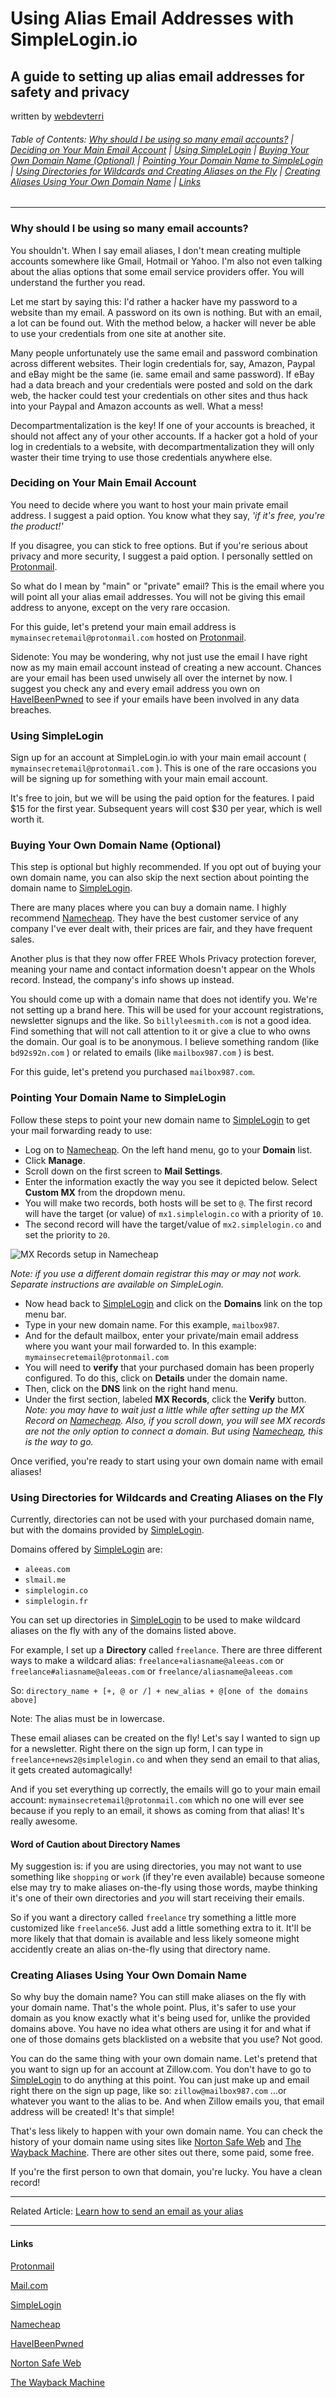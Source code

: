 # Using Alias Email Addresses with SimpleLogin.io
## A guide to setting up alias email addresses for safety and privacy
written by [webdevterri](https://github.com/webdevterri)

###### Table of Contents: [Why should I be using so many email accounts?](#intro) | [Deciding on Your Main Email Account](#mainemail) | [Using SimpleLogin](#simplelogin) | [Buying Your Own Domain Name (Optional)](#owndomain) | [Pointing Your Domain Name to SimpleLogin](#setup) | [Using Directories for Wildcards and Creating Aliases on the Fly](#wildcardalias) | [Creating Aliases Using Your Own Domain Name](#alias) | [Links](#links)
---

### Why should I be using so many email accounts? <a name="intro"></a>

You shouldn't. When I say email aliases, I don't mean creating multiple accounts somewhere like Gmail, Hotmail or Yahoo. I'm also not even talking about the alias options that some email service providers offer. You will understand the further you read.

Let me start by saying this: I'd rather a hacker have my password to a website than my email. A password on its own is nothing. But with an email, a lot can be found out. With the method below, a hacker will never be able to use your credentials from one site at another site.

Many people unfortunately use the same email and password combination across different websites. Their login credentials for, say, Amazon, Paypal and eBay might be the same (ie. same email and same password). If eBay had a data breach and your credentials were posted and sold on the dark web, the hacker could test your credentials on other sites and thus hack into your Paypal and Amazon accounts as well. What a mess!

Decompartmentalization is the key! If one of your accounts is breached, it should not affect any of your other accounts. If a hacker got a hold of your log in credentials to a website, with decompartmentalization they will only waster their time trying to use those credentials anywhere else.

### Deciding on Your Main Email Account <a name="mainemail"></a>

You need to decide where you want to host your main private email address. I suggest a paid option. You know what they say, *'if it's free, you're the product!'*

If you disagree, you can stick to free options. But if you're serious about privacy and more security, I suggest a paid option. I personally settled on [Protonmail](https://protonmail.com).

So what do I mean by "main" or "private" email? This is the email where you will point all your alias email addresses. You will not be giving this email address to anyone, except on the very rare occasion.

For this guide, let's pretend your main email address is `mymainsecretemail@protonmail.com` hosted on [Protonmail](https://protonmail.com).

Sidenote: You may be wondering, why not just use the email I have right now as my main email account instead of creating a new account. Chances are your email has been used unwisely all over the internet by now. I suggest you check any and every email address you own on [HaveIBeenPwned](https://haveibeenpwned.com/) to see if your emails have been involved in any data breaches.

### Using SimpleLogin <a name="simplelogin"></a>

Sign up for an account at SimpleLogin.io with your main email account ( `mymainsecretemail@protonmail.com` ). This is one of the rare occasions you will be signing up for something with your main email account.

It's free to join, but we will be using the paid option for the features. I paid $15 for the first year. Subsequent years will cost $30 per year, which is well worth it.

### Buying Your Own Domain Name (Optional) <a name="owndomain"></a>

This step is optional but highly recommended. If you opt out of buying your own domain name, you can also skip the next section about pointing the domain name to [SimpleLogin](https://simplelogin.io).

There are many places where you can buy a domain name. I highly recommend [Namecheap](https://namecheap.com). They have the best customer service of any company I've ever dealt with, their prices are fair, and they have frequent sales.

Another plus is that they now offer FREE WhoIs Privacy protection forever, meaning your name and contact information doesn't appear on the WhoIs record. Instead, the company's info shows up instead.

You should come up with a domain name that does not identify you. We're not setting up a brand here. This will be used for your account registrations, newsletter signups and the like. So `billyleesmith.com` is not a good idea. Find something that will not call attention to it or give a clue to who owns the domain. Our goal is to be anonymous. I believe something random (like `bd92s92n.com` ) or related to emails (like `mailbox987.com` ) is best.

For this guide, let's pretend you purchased `mailbox987.com`.

### Pointing Your Domain Name to SimpleLogin <a name="setup"></a>

Follow these steps to point your new domain name to [SimpleLogin](https://simplelogin.io) to get your mail forwarding ready to use:

- Log on to [Namecheap](https://namecheap.com). On the left hand menu, go to your **Domain** list.
- Click **Manage**.
- Scroll down on the first screen to **Mail Settings**.
- Enter the information exactly the way you see it depicted below. Select **Custom MX** from the dropdown menu.
- You will make two records, both hosts will be set to `@`.
The first record will have the target (or value) of `mx1.simplelogin.co` with a priority of `10`.
- The second record will have the target/value of `mx2.simplelogin.co` and set the priority to `20`.

![MX Records setup in Namecheap](namecheapMXrecord.png)

*Note: if you use a different domain registrar this may or may not work. Separate instructions are available on SimpleLogin.*

- Now head back to [SimpleLogin](https://simplelogin.io) and click on the **Domains** link on the top menu bar.
- Type in your new domain name. For this example, `mailbox987`.
- And for the default mailbox, enter your private/main email address where you want your mail forwarded to. In this example: `mymainsecretemail@protonmail.com`
- You will need to **verify** that your purchased domain has been properly configured. To do this, click on **Details** under the domain name.
- Then, click on the **DNS** link on the right hand menu.
- Under the first section, labeled **MX Records**, click the **Verify** button.
*Note: you may have to wait just a little while after setting up the MX Record on [Namecheap](https://namecheap.com). Also, if you scroll down, you will see MX records are not the only option to connect a domain. But using [Namecheap](https://namecheap.com), this is the way to go.*

Once verified, you're ready to start using your own domain name with email aliases!


### Using Directories for Wildcards and Creating Aliases on the Fly <a name="wildcardalias"></a>

Currently, directories can not be used with your purchased domain name, but with the domains provided by [SimpleLogin](https://simplelogin.io).

Domains offered by [SimpleLogin](https://simplelogin.io) are:
- `aleeas.com`
- `slmail.me`
- `simplelogin.co`
- `simplelogin.fr`

You can set up directories in [SimpleLogin](https://simplelogin.io) to be used to make wildcard aliases on the fly with any of the domains listed above.

For example, I set up a **Directory** called `freelance`. There are three different ways to make a wildcard alias:
`freelance+aliasname@aleeas.com` or `freelance#aliasname@aleeas.com` or `freelance/aliasname@aleeas.com`

So:
`directory_name + [+, @ or /] + new_alias + @[one of the domains above]`

Note: The alias must be in lowercase.

These email aliases can be created on the fly! Let's say I wanted to sign up for a newsletter. Right there on the sign up form, I can type in `freelance+news2@simplelogin.co` and when they send an email to that alias, it gets created automagically!

And if you set everything up correctly, the emails will go to your main email account: `mymainsecretemail@protonmail.com` which no one will ever see because if you reply to an email, it shows as coming from that alias! It's really awesome.

#### Word of Caution about Directory Names

My suggestion is: if you are using directories, you may not want to use something like `shopping` or `work` (if they're even available) because someone else may try to make aliases on-the-fly using those words, maybe thinking it's one of their own directories and *you* will start receiving their emails.

So if you want a directory called `freelance` try something a little more customized like `freelance56`. Just add a little something extra to it. It'll be more likely that that domain is available and less likely someone might accidently create an alias on-the-fly using that directory name.

### Creating Aliases Using Your Own Domain Name <a name="alias"></a>

So why buy the domain name? You can still make aliases on the fly with your domain name. That's the whole point. Plus, it's safer to use your domain as you know exactly what it's being used for, unlike the provided domains above. You have no idea what others are using it for and what if one of those domains gets blacklisted on a website that you use? Not good.

You can do the same thing with your own domain name. Let's pretend that you want to sign up for an account at Zillow.com. You don't have to go to [SimpleLogin](https://simplelogin.io) to do anything at this point. You can just make up and email right there on the sign up page, like so:
`zillow@mailbox987.com` ...or whatever you want to the alias to be. And when Zillow emails you, that email address will be created! It's that simple!

That's less likely to happen with your own domain name. You can check the history of your domain name using sites like [Norton Safe Web](https://safeweb.norton.com/) and [The Wayback Machine](https://web.archive.org/). There are other sites out there, some paid, some free.

If you're the first person to own that domain, you're lucky. You have a clean record!

----

Related Article: [Learn how to send an email as your alias](sendingemailsfromalias.md)

----
#### Links <a name="links"></a>

[Protonmail](https://protonmail.com)

[Mail.com](https://mail.com)

[SimpleLogin](https://simplelogin.io)

[Namecheap](https://namecheap.com)

[HaveIBeenPwned](https://haveibeenpwned.com/)

[Norton Safe Web](https://safeweb.norton.com/)

[The Wayback Machine](https://web.archive.org/)

